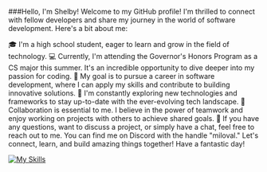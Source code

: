 
###Hello, I'm Shelby!
Welcome to my GitHub profile! I'm thrilled to connect with fellow developers and share my journey in the world of software development. Here's a bit about me:

🎓 I'm a high school student, eager to learn and grow in the field of technology.
💻 Currently, I'm attending the Governor's Honors Program as a CS major this summer. It's an incredible opportunity to dive deeper into my passion for coding.
🌟 My goal is to pursue a career in software development, where I can apply my skills and contribute to building innovative solutions.
🌱 I'm constantly exploring new technologies and frameworks to stay up-to-date with the ever-evolving tech landscape.
🤝 Collaboration is essential to me. I believe in the power of teamwork and enjoy working on projects with others to achieve shared goals.
💬 If you have any questions, want to discuss a project, or simply have a chat, feel free to reach out to me. You can find me on Discord with the handle "miloval."
Let's connect, learn, and build amazing things together! Have a fantastic day!


[![My Skills](https://skillicons.dev/icons?i=js,html,css,python,discord,atom,bots,git,github)](https://skillicons.dev)
<!--
**koara-kuma/koara-kuma** is a ✨ _special_ ✨ repository because its `README.md` (this file) appears on your GitHub profile.

Here are some ideas to get you started:

- 🔭 I’m currently working on ...
- 🌱 I’m currently learning ...
- 👯 I’m looking to collaborate on ...
- 🤔 I’m looking for help with ...
- 💬 Ask me about ...
- 📫 How to reach me: ...
- 😄 Pronouns: ...
- ⚡ Fun fact: ...
-->
